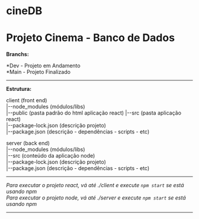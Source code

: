 # cineDB  
<h1>Projeto Cinema - Banco de Dados</h1>    


**Branchs:**

*Dev - Projeto em Andamento  
*Main - Projeto Finalizado
___


**Estrutura:**

client (front end)  
|--node_modules (módulos/libs)  
|--public (pasta padrão do html aplicação react) 
|--src (pasta aplicação react)  
|--package-lock.json (descrição projeto)  
|--package.json (descrição - dependências - scripts - etc)  

server (back end)  
|--node_modules (módulos/libs)  
|--src (conteúdo da aplicação node)  
|--package-lock.json (descrição projeto)  
|--package.json (descrição - dependências - scripts - etc)  

___

_Para executar o projeto react, vá até ./client e execute `npm start` se está usando npm_  
_Para executar o projeto node, vá até ./server e execute `npm start` se está usando npm_  

___

